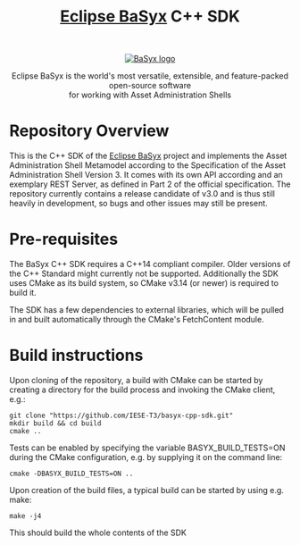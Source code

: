 <h1 align="center"><a href="https://eclipse.dev/basyx/">Eclipse BaSyx</a> C++ SDK</h1><br>

<p align="center">
  <a href="https://eclipse.dev/basyx/">
    <img src="https://www.eclipse.org/basyx/img/basyxlogo.png" alt="BaSyx logo">
  </a>
</p>

<p align="center">
  Eclipse BaSyx is the world's most versatile, extensible, and feature-packed open-source software <br> for working with Asset Administration Shells
</p>

# Repository Overview

This is the C++ SDK of the <a href="https://eclipse.dev/basyx/">Eclipse BaSyx</a> project and implements the Asset Administration Shell Metamodel according to the Specification of the Asset Administration Shell Version 3. It comes with its own API according and an exemplary REST Server, as defined in Part 2 of the official specification.
The repository currently contains a release candidate of v3.0 and is thus still heavily in development, so bugs and other issues may still be present.

# Pre-requisites

The BaSyx C++ SDK requires a C++14 compliant compiler. Older versions of the C++ Standard might currently not be supported.
Additionally the SDK uses CMake as its build system, so CMake v3.14 (or newer) is required to build it.

The SDK has a few dependencies to external libraries, which will be pulled in and built automatically through the CMake's FetchContent module.

# Build instructions

Upon cloning of the repository, a build with CMake can be started by creating a directory for the build process and invoking the CMake client, e.g.:

```
git clone "https://github.com/IESE-T3/basyx-cpp-sdk.git"
mkdir build && cd build
cmake ..
```

Tests can be enabled by specifying the variable BASYX_BUILD_TESTS=ON during the CMake configuration, e.g. by supplying it on the command line:
```
cmake -DBASYX_BUILD_TESTS=ON ..
```

Upon creation of the build files, a typical build can be started by using e.g. make:
```
make -j4 
```
This should build the whole contents of the SDK

